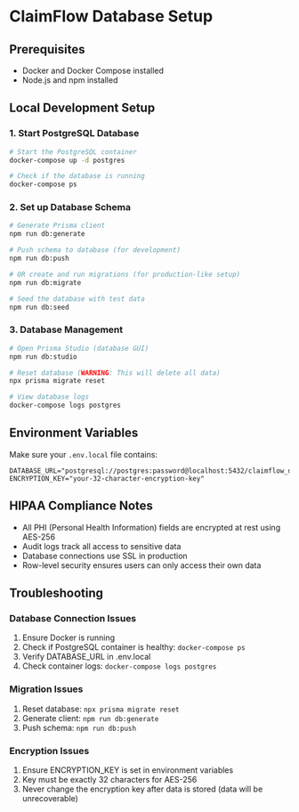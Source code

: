 # ClaimFlow Database Setup

## Prerequisites

- Docker and Docker Compose installed
- Node.js and npm installed

## Local Development Setup

### 1. Start PostgreSQL Database

```bash
# Start the PostgreSQL container
docker-compose up -d postgres

# Check if the database is running
docker-compose ps
```

### 2. Set up Database Schema

```bash
# Generate Prisma client
npm run db:generate

# Push schema to database (for development)
npm run db:push

# OR create and run migrations (for production-like setup)
npm run db:migrate

# Seed the database with test data
npm run db:seed
```

### 3. Database Management

```bash
# Open Prisma Studio (database GUI)
npm run db:studio

# Reset database (WARNING: This will delete all data)
npx prisma migrate reset

# View database logs
docker-compose logs postgres
```

## Environment Variables

Make sure your `.env.local` file contains:

```env
DATABASE_URL="postgresql://postgres:password@localhost:5432/claimflow_dev"
ENCRYPTION_KEY="your-32-character-encryption-key"
```

## HIPAA Compliance Notes

- All PHI (Personal Health Information) fields are encrypted at rest using AES-256
- Audit logs track all access to sensitive data
- Database connections use SSL in production
- Row-level security ensures users can only access their own data

## Troubleshooting

### Database Connection Issues

1. Ensure Docker is running
2. Check if PostgreSQL container is healthy: `docker-compose ps`
3. Verify DATABASE_URL in .env.local
4. Check container logs: `docker-compose logs postgres`

### Migration Issues

1. Reset database: `npx prisma migrate reset`
2. Generate client: `npm run db:generate`
3. Push schema: `npm run db:push`

### Encryption Issues

1. Ensure ENCRYPTION_KEY is set in environment variables
2. Key must be exactly 32 characters for AES-256
3. Never change the encryption key after data is stored (data will be unrecoverable)